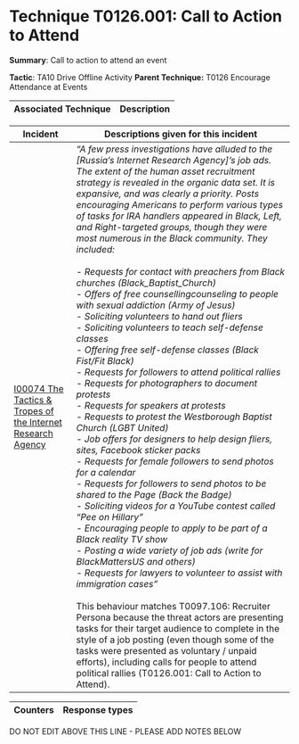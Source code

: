 # Technique T0126.001: Call to Action to Attend

**Summary**: Call to action to attend an event

**Tactic**: TA10 Drive Offline Activity            **Parent Technique:** T0126 Encourage Attendance at Events


| Associated Technique | Description |
| --------- | ------------------------- |



| Incident | Descriptions given for this incident |
| -------- | -------------------- |
| [I00074 The Tactics & Tropes of the Internet Research Agency](../../generated_pages/incidents/I00074.md) | <i>“A few press investigations have alluded to the [Russia’s Internet Research Agency]’s job ads. The extent of the human asset recruitment strategy is revealed in the organic data set. It is expansive, and was clearly a priority. Posts encouraging Americans to perform various types of tasks for IRA handlers appeared in Black, Left, and Right-targeted groups, though they were most numerous in the Black community. They included:<br> <br>- Requests for contact with preachers from Black churches (Black_Baptist_Church) <br>- Offers of free counsellingcounseling to people with sexual addiction (Army of Jesus) <br>- Soliciting volunteers to hand out fliers <br>- Soliciting volunteers to teach self-defense classes <br>- Offering free self-defense classes (Black Fist/Fit Black) <br>- Requests for followers to attend political rallies <br>- Requests for photographers to document protests <br>- Requests for speakers at protests <br>- Requests to protest the Westborough Baptist Church (LGBT United) <br>- Job offers for designers to help design fliers, sites, Facebook sticker packs <br>- Requests for female followers to send photos for a calendar <br>- Requests for followers to send photos to be shared to the Page (Back the Badge) <br>- Soliciting videos for a YouTube contest called “Pee on Hillary” <br>- Encouraging people to apply to be part of a Black reality TV show <br>- Posting a wide variety of job ads (write for BlackMattersUS and others) <br>- Requests for lawyers to volunteer to assist with immigration cases”</i> <br><br> This behaviour matches T0097.106: Recruiter Persona because the threat actors are presenting tasks for their target audience to complete in the style of a job posting (even though some of the tasks were presented as voluntary / unpaid efforts), including calls for people to attend political rallies (T0126.001: Call to Action to Attend). |



| Counters | Response types |
| -------- | -------------- |


DO NOT EDIT ABOVE THIS LINE - PLEASE ADD NOTES BELOW